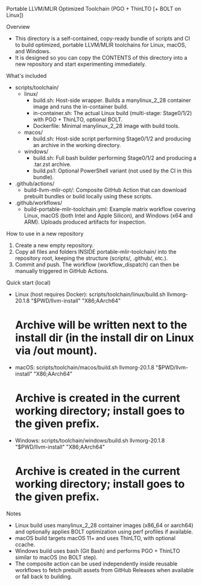 Portable LLVM/MLIR Optimized Toolchain (PGO + ThinLTO [+ BOLT on Linux])

Overview

- This directory is a self-contained, copy-ready bundle of scripts and CI to build optimized, portable LLVM/MLIR toolchains for Linux, macOS, and Windows.
- It is designed so you can copy the CONTENTS of this directory into a new repository and start experimenting immediately.

What's included

- scripts/toolchain/
  - linux/
    - build.sh: Host-side wrapper. Builds a manylinux_2_28 container image and runs the in-container build.
    - in-container.sh: The actual Linux build (multi-stage: Stage0/1/2) with PGO + ThinLTO, optional BOLT.
    - Dockerfile: Minimal manylinux_2_28 image with build tools.
  - macos/
    - build.sh: Host-side script performing Stage0/1/2 and producing an archive in the working directory.
  - windows/
    - build.sh: Full bash builder performing Stage0/1/2 and producing a .tar.zst archive.
    - build.ps1: Optional PowerShell variant (not used by the CI in this bundle).
- .github/actions/
  - build-llvm-mlir-opt/: Composite GitHub Action that can download prebuilt bundles or build locally using these scripts.
- .github/workflows/
  - build-portable-mlir-toolchain.yml: Example matrix workflow covering Linux, macOS (both Intel and Apple Silicon), and Windows (x64 and ARM). Uploads produced artifacts for inspection.

How to use in a new repository

1. Create a new empty repository.
2. Copy all files and folders INSIDE portable-mlir-toolchain/ into the repository root, keeping the structure (scripts/, .github/, etc.).
3. Commit and push. The workflow (workflow_dispatch) can then be manually triggered in GitHub Actions.

Quick start (local)

- Linux (host requires Docker):
  scripts/toolchain/linux/build.sh llvmorg-20.1.8 "$PWD/llvm-install" "X86;AArch64"

  # Archive will be written next to the install dir (in the install dir on Linux via /out mount).

- macOS:
  scripts/toolchain/macos/build.sh llvmorg-20.1.8 "$PWD/llvm-install" "X86;AArch64"

  # Archive is created in the current working directory; install goes to the given prefix.

- Windows:
  scripts/toolchain/windows/build.sh llvmorg-20.1.8 "$PWD/llvm-install" "X86;AArch64"
  # Archive is created in the current working directory; install goes to the given prefix.

Notes

- Linux build uses manylinux_2_28 container images (x86_64 or aarch64) and optionally applies BOLT optimization using perf profiles if available.
- macOS build targets macOS 11+ and uses ThinLTO, with optional ccache.
- Windows build uses bash (Git Bash) and performs PGO + ThinLTO similar to macOS (no BOLT step).
- The composite action can be used independently inside reusable workflows to fetch prebuilt assets from GitHub Releases when available or fall back to building.
